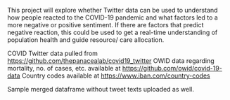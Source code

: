 This project will explore whether Twitter data can be used to understand how people reacted to the COVID-19 pandemic and what factors led to a more negative or positive sentiment. If there are factors that predict negative reaction, this could be used to get a real-time understanding of population health and guide resource/ care allocation.

COVID Twitter data pulled from https://github.com/thepanacealab/covid19_twitter
OWID data regarding mortality, no. of cases, etc. available at https://github.com/owid/covid-19-data
Country codes available at https://www.iban.com/country-codes


Sample merged dataframe without tweet texts uploaded as well.
